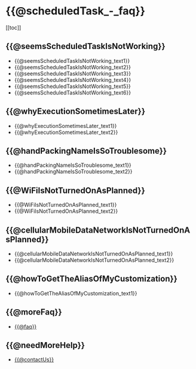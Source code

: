 # {{@scheduledTask_-_faq}}
[[toc]]

## {{@seemsScheduledTaskIsNotWorking}}
* {{@seemsScheduledTaskIsNotWorking_text1}}
* {{@seemsScheduledTaskIsNotWorking_text2}}
* {{@seemsScheduledTaskIsNotWorking_text3}}
* {{@seemsScheduledTaskIsNotWorking_text4}}
* {{@seemsScheduledTaskIsNotWorking_text5}}
* {{@seemsScheduledTaskIsNotWorking_text6}}

## {{@whyExecutionSometimesLater}}
* {{@whyExecutionSometimesLater_text1}}
* {{@whyExecutionSometimesLater_text2}}

## {{@handPackingNameIsSoTroublesome}}
* {{@handPackingNameIsSoTroublesome_text1}}
* {{@handPackingNameIsSoTroublesome_text2}}<Badge text="6.7+" type="tip" vertical="top"/>

## {{@WiFiIsNotTurnedOnAsPlanned}}
* {{@WiFiIsNotTurnedOnAsPlanned_text1}}
* {{@WiFiIsNotTurnedOnAsPlanned_text2}}

## {{@cellularMobileDataNetworkIsNotTurnedOnAsPlanned}}
* {{@cellularMobileDataNetworkIsNotTurnedOnAsPlanned_text1}}
* {{@cellularMobileDataNetworkIsNotTurnedOnAsPlanned_text2}}

## {{@howToGetTheAliasOfMyCustomization}}
* {{@howToGetTheAliasOfMyCustomization_text1}}

## {{@moreFaq}}
* [{{@faq}}](../faq/)

## {{@needMoreHelp}}
- [{{@contactUs}}](../about/contactUs.md)

